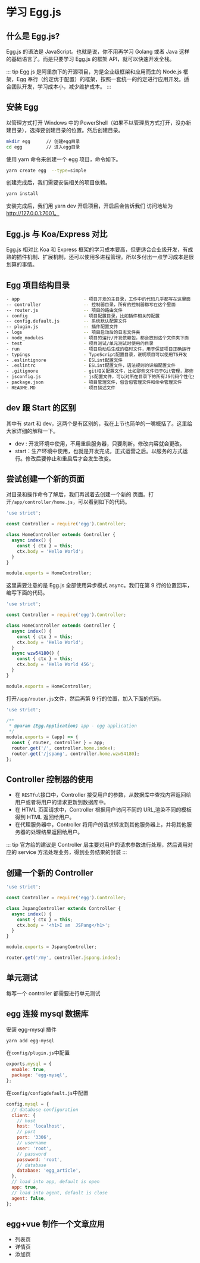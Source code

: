 # 学习 Egg.js

## 什么是 Egg.js?

Egg.js 的语法是 JavaScript。也就是说，你不用再学习 Golang 或者 Java 这样的基础语言了。而是只要学习 Egg.js 的框架 API，就可以快速开发全栈。

::: tip
Egg.js 是阿里旗下的开源项目，为是企业级框架和应用而生的 Node.js 框架，Egg 奉行（约定优于配置）的框架，按照一套统一的约定进行应用开发。适合团队开发，学习成本小，减少维护成本。
:::

## 安装 Egg

以管理方式打开 Windows 中的 PowerShell（如果不以管理员方式打开，没办新建目录），选择要创建目录的位置。然后创建目录。

```bash
mkdir egg      // 创建egg目录
cd egg         // 进入egg目录
```

使用 yarn 命令来创建一个 egg 项目，命令如下。

```bash
yarn create egg  --type=simple
```

创建完成后，我们需要安装相关的项目依赖。

```bash
yarn install
```

安装完成后，我们用 yarn dev 开启项目，开启后会告诉我们 访问地址为 http://127.0.0.1:7001。

## Egg.js 与 Koa/Express 对比

Egg.js 相对比 Koa 和 Express 框架的学习成本要高，但更适合企业级开发，有成熟的插件机制、扩展机制，还可以使用多进程管理。所以多付出一点学习成本是很划算的事情。

## Egg 项目结构目录

```bash
- app                        - 项目开发的主目录，工作中的代码几乎都写在这里面
-- controller                -- 控制器目录，所有的控制器都写在这个里面
-- router.js                 -- 项目的路由文件
- config                     - 项目配置目录，比如插件相关的配置
-- config.default.js         -- 系统默认配置文件
-- plugin.js                 -- 插件配置文件
- logs                       -- 项目启动后的日志文件夹
- node_modules               - 项目的运行/开发依赖包，都会放到这个文件夹下面
- test                       - 项目测试/单元测试时使用的目录
- run                        - 项目启动后生成的临时文件，用于保证项目正确运行
- typings                    - TypeScript配置目录，说明项目可以使用TS开发
- .eslintignore              - ESLint配置文件
- .eslintrc                  - ESLint配置文件，语法规则的详细配置文件
- .gitignore                 - git相关配置文件，比如那些文件归于Git管理，那些不需要
- jsconfig.js                - js配置文件，可以对所在目录下的所有JS代码个性化支持
- package.json               - 项目管理文件，包含包管理文件和命令管理文件
- README.MD                  - 项目描述文件
```

## dev 跟 Start 的区别

其中有 start 和 dev，这两个是有区别的，我在上节也简单的一嘴概括了。这里给大家详细的解释一下。

- dev : 开发环境中使用，不用重启服务器，只要刷新。修改内容就会更改。
- start：生产环境中使用，也就是开发完成，正式运营之后。以服务的方式运行。修改后要停止和重启后才会发生改变。

## 尝试创建一个新的页面

对目录和操作命令了解后，我们再试着去创建一个新的 页面。打开`/app/controller/home.js`，可以看到如下的代码。

```js
'use strict';

const Controller = require('egg').Controller;

class HomeController extends Controller {
  async index() {
    const { ctx } = this;
    ctx.body = 'Hello World';
  }
}

module.exports = HomeController;
```

这里需要注意的是 Egg.js 全部使用异步模式 async。我们在第 9 行的位置回车，编写下面的代码。

```js
'use strict';

const Controller = require('egg').Controller;

class HomeController extends Controller {
  async index() {
    const { ctx } = this;
    ctx.body = 'Hello World';
  }
  async wzw54180() {
    const { ctx } = this;
    ctx.body = 'Hello World 456';
  }
}

module.exports = HomeController;
```

打开`/app/router.js`文件，然后再第 9 行的位置，加入下面的代码。

```js
'use strict';

/**
 * @param {Egg.Application} app - egg application
 */
module.exports = (app) => {
  const { router, controller } = app;
  router.get('/', controller.home.index);
  router.get('/jspang', controller.home.wzw54180);
};
```

## Controller 控制器的使用

- 在 `RESTful`接口中，Controller 接受用户的参数，从数据库中查找内容返回给用户或者将用户的请求更新到数据库中。
- 在 HTML 页面请求中，Controller 根据用户访问不同的 URL,渲染不同的模板得到 HTML 返回给用户。
- 在代理服务器中，Controller 将用户的请求转发到其他服务器上，并将其他服务器的处理结果返回给用户。

::: tip
官方给的建议是 Controller 层主要对用户的请求参数进行处理，然后调用对应的 service 方法处理业务，得到业务结果的封装
:::

## 创建一个新的 Controller

```js
'use strict';

const Controller = require('egg').Controller;

class JspangController extends Controller {
  async index() {
    const { ctx } = this;
    ctx.body = '<h1>I am  JSPang</h1>';
  }
}

module.exports = JspangController;
```

```js
router.get('/my', controller.jspang.index);
```

## 单元测试

每写一个 controller 都需要进行单元测试

## egg 连接 mysql 数据库

安装 egg-mysql 插件

```bash
yarn add egg-mysql
```

在`config/plugin.js`中配置

```js
exports.mysql = {
  enable: true,
  package: 'egg-mysql',
};
```

在`config/configdefault.js`中配置

```js
config.mysql = {
  // database configuration
  client: {
    // host
    host: 'localhost',
    // port
    port: '3306',
    // username
    user: 'root',
    // password
    password: 'root',
    // database
    database: 'egg_article',
  },
  // load into app, default is open
  app: true,
  // load into agent, default is close
  agent: false,
};
```

## egg+vue 制作一个文章应用

- 列表页
- 详情页
- 添加页
